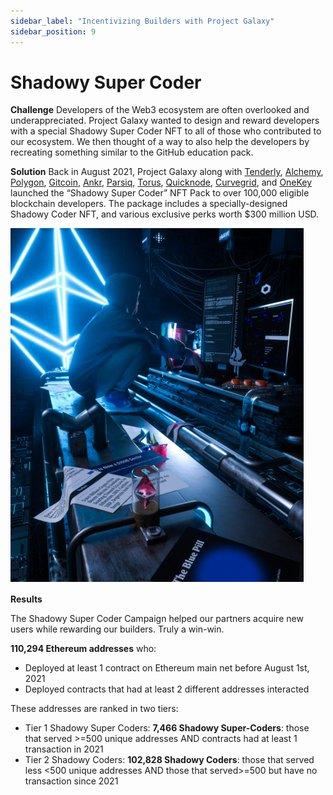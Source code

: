 ```yaml
---
sidebar_label: "Incentivizing Builders with Project Galaxy"
sidebar_position: 9
---
```


# Shadowy Super Coder

**Challenge** Developers of the Web3 ecosystem are often overlooked and underappreciated. Project Galaxy wanted to design and reward developers with a special Shadowy Super Coder NFT to all of those who contributed to our ecosystem. We then thought of a way to also help the developers by recreating something similar to the GitHub education pack.

**Solution** Back in August 2021, Project Galaxy along with [Tenderly](https://tenderly.co/), [Alchemy](https://www.alchemy.com/), [Polygon](https://polygon.technology/), [Gitcoin](https://gitcoin.co/), [Ankr](https://www.ankr.com/), [Parsiq](https://www.parsiq.net/), [Torus](https://toruswallet.io/), [Quicknode](https://www.quicknode.com/), [Curvegrid](https://www.curvegrid.com/), and [OneKey](https://onekey.so/) launched the “Shadowy Super Coder” NFT Pack to over 100,000 eligible blockchain developers. The package includes a specially-designed Shadowy Coder NFT, and various exclusive perks worth $300 million USD.

![Untitled](assets/shadowy-super-coder.png)

**Results**

The Shadowy Super Coder Campaign helped our partners acquire new users while rewarding our builders. Truly a win-win.

**110,294 Ethereum addresses** who:

- Deployed at least 1 contract on Ethereum main net before August 1st, 2021
- Deployed contracts that had at least 2 different addresses interacted

These addresses are ranked in two tiers:

- Tier 1 Shadowy Super Coders: **7,466 Shadowy Super-Coders**: those that served >=500 unique addresses AND contracts had at least 1 transaction in 2021
- Tier 2 Shadowy Coders: **102,828 Shadowy Coders**: those that served less <500 unique addresses AND those that served>=500 but have no transaction since 2021

